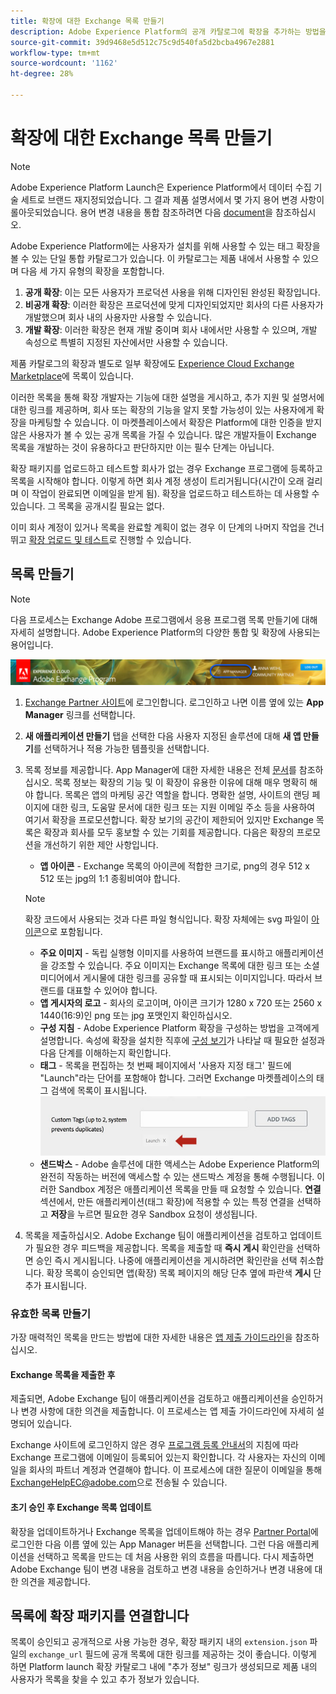 ```yaml
---
title: 확장에 대한 Exchange 목록 만들기
description: Adobe Experience Platform의 공개 카탈로그에 확장을 추가하는 방법을 알아봅니다.
source-git-commit: 39d9468e5d512c75c9d540fa5d2bcba4967e2881
workflow-type: tm+mt
source-wordcount: '1162'
ht-degree: 28%

---
```


# 확장에 대한 Exchange 목록 만들기

>[!NOTE]
>
>Adobe Experience Platform Launch은 Experience Platform에서 데이터 수집 기술 세트로 브랜드 재지정되었습니다. 그 결과 제품 설명서에서 몇 가지 용어 변경 사항이 롤아웃되었습니다. 용어 변경 내용을 통합 참조하려면 다음 [document](../../term-updates.md)을 참조하십시오.

Adobe Experience Platform에는 사용자가 설치를 위해 사용할 수 있는 태그 확장을 볼 수 있는 단일 통합 카탈로그가 있습니다. 이 카탈로그는 제품 내에서 사용할 수 있으며 다음 세 가지 유형의 확장을 포함합니다.

1. **공개 확장**: 이는 모든 사용자가 프로덕션 사용을 위해 디자인된 완성된 확장입니다.
1. **비공개 확장**: 이러한 확장은 프로덕션에 맞게 디자인되었지만 회사의 다른 사용자가 개발했으며 회사 내의 사용자만 사용할 수 있습니다.
1. **개발 확장**: 이러한 확장은 현재 개발 중이며 회사 내에서만 사용할 수 있으며, 개발 속성으로 특별히 지정된 자산에서만 사용할 수 있습니다.

제품 카탈로그의 확장과 별도로 일부 확장에도 [Experience Cloud Exchange Marketplace](https://exchange.adobe.com/experiencecloud.experience-platform-launch.html#product)에 목록이 있습니다.

이러한 목록을 통해 확장 개발자는 기능에 대한 설명을 게시하고, 추가 지원 및 설명서에 대한 링크를 제공하며, 회사 또는 확장의 기능을 알지 못할 가능성이 있는 사용자에게 확장을 마케팅할 수 있습니다. 이 마켓플레이스에서 확장은 Platform에 대한 인증을 받지 않은 사용자가 볼 수 있는 공개 목록을 가질 수 있습니다.  많은 개발자들이 Exchange 목록을 개발하는 것이 유용하다고 판단하지만 이는 필수 단계는 아닙니다.

확장 패키지를 업로드하고 테스트할 회사가 없는 경우 Exchange 프로그램에 등록하고 목록을 시작해야 합니다.  이렇게 하면 회사 계정 생성이 트리거됩니다(시간이 오래 걸리며 이 작업이 완료되면 이메일을 받게 됨). 확장을 업로드하고 테스트하는 데 사용할 수 있습니다.  그 목록을 공개시킬 필요는 없다.

이미 회사 계정이 있거나 목록을 완료할 계획이 없는 경우 이 단계의 나머지 작업을 건너뛰고 [확장 업로드 및 테스트](./upload-and-test.md)로 진행할 수 있습니다.

## 목록 만들기

>[!NOTE]
>
>다음 프로세스는 Exchange Adobe 프로그램에서 응용 프로그램 목록 만들기에 대해 자세히 설명합니다. Adobe Experience Platform의 다양한 통합 및 확장에 사용되는 용어입니다.

![앱 관리자 링크 위치 Experience Cloud](../images/getting-started/app-mgr-link.png)

1. [Exchange Partner 사이트](https://partners.adobe.com/exchangeprogram/experiencecloud)에 로그인합니다. 로그인하고 나면 이름 옆에 있는 **App Manager** 링크를 선택합니다.
1. **새 애플리케이션 만들기** 탭을 선택한 다음 사용자 지정된 솔루션에 대해 **새 앱 만들기**&#x200B;를 선택하거나 적용 가능한 템플릿을 선택합니다.
1. 목록 정보를 제공합니다. App Manager에 대한 자세한 내용은 전체 [문서](https://adobeexchangeec.zendesk.com/hc/en-us/articles/360024197931)를 참조하십시오. 목록 정보는 확장의 기능 및 이 확장이 유용한 이유에 대해 매우 명확히 해야 합니다. 목록은 앱의 마케팅 공간 역할을 합니다. 명확한 설명, 사이트의 랜딩 페이지에 대한 링크, 도움말 문서에 대한 링크 또는 지원 이메일 주소 등을 사용하여 여기서 확장을 프로모션합니다. 확장 보기의 공간이 제한되어 있지만 Exchange 목록은 확장과 회사를 모두 홍보할 수 있는 기회를 제공합니다. 다음은 확장의 프로모션을 개선하기 위한 제안 사항입니다.
   - **앱 아이콘** - Exchange 목록의 아이콘에 적합한 크기로, png의 경우 512 x 512 또는 jpg의 1:1 종횡비여야 합니다.

   >[!NOTE]
   >
   >확장 코드에서 사용되는 것과 다른 파일 형식입니다. 확장 자체에는 svg 파일이 [아이콘](../manifest.md)으로 포함됩니다.
   
   - **주요 이미지**  - 독립 실행형 이미지를 사용하여 브랜드를 표시하고 애플리케이션을 강조할 수 있습니다. 주요 이미지는 Exchange 목록에 대한 링크 또는 소셜 미디어에서 게시물에 대한 링크를 공유할 때 표시되는 이미지입니다. 따라서 브랜드를 대표할 수 있어야 합니다.
   - **앱 게시자의 로고** - 회사의 로고이며, 아이콘 크기가 1280 x 720 또는 2560 x 1440(16:9)인 png 또는 jpg 포맷인지 확인하십시오.
   - **구성 지침**  - Adobe Experience Platform 확장을 구성하는 방법을 고객에게 설명합니다. 속성에 확장을 설치한 직후에 [구성 보기](../configuration.md)가 나타날 때 필요한 설정과 다음 단계를 이해하는지 확인합니다. 
   - **태그** - 목록을 편집하는 첫 번째 페이지에서 &#39;사용자 지정 태그&#39; 필드에 &quot;Launch&quot;라는 단어를 포함해야 합니다. 그러면 Exchange 마켓플레이스의 태그 검색에 목록이 표시됩니다.
      ![](../images/getting-started/custom-tags.jpg)
   - **샌드박스**  - Adobe 솔루션에 대한 액세스는 Adobe Experience Platform의 완전히 작동하는 버전에 액세스할 수 있는 샌드박스 계정을 통해 수행됩니다. 이러한 Sandbox 계정은 애플리케이션 목록을 만들 때 요청할 수 있습니다. **연결** 섹션에서, 만든 애플리케이션(태그 확장)에 적용할 수 있는 특정 연결을 선택하고 **저장**&#x200B;을 누르면 필요한 경우 Sandbox 요청이 생성됩니다.
1. 목록을 제출하십시오. Adobe Exchange 팀이 애플리케이션을 검토하고 업데이트가 필요한 경우 피드백을 제공합니다. 목록을 제출할 때 **즉시 게시** 확인란을 선택하면 승인 즉시 게시됩니다. 나중에 애플리케이션을 게시하려면 확인란을 선택 취소합니다. 확장 목록이 승인되면 앱(확장) 목록 페이지의 해당 단추 옆에 파란색 **게시** 단추가 표시됩니다.

### 유효한 목록 만들기

가장 매력적인 목록을 만드는 방법에 대한 자세한 내용은 [앱 제출 가이드라인](https://partners.adobe.com/exchangeprogram/experiencecloud/build/ec-exchange.html)을 참조하십시오.

#### Exchange 목록을 제출한 후

제출되면, Adobe Exchange 팀이 애플리케이션을 검토하고 애플리케이션을 승인하거나 변경 사항에 대한 의견을 제출합니다. 이 프로세스는 앱 제출 가이드라인에 자세히 설명되어 있습니다.

Exchange 사이트에 로그인하지 않은 경우 [프로그램 등록 안내서](https://partners.adobe.com/content/mcp/us/en/home/reg-guide.html)의 지침에 따라 Exchange 프로그램에 이메일이 등록되어 있는지 확인합니다. 각 사용자는 자신의 이메일을 회사의 파트너 계정과 연결해야 합니다. 이 프로세스에 대한 질문이 이메일을 통해 <ExchangeHelpEC@adobe.com>으로 전송될 수 있습니다.

#### 초기 승인 후 Exchange 목록 업데이트

확장을 업데이트하거나 Exchange 목록을 업데이트해야 하는 경우 [Partner Portal](https://partners.adobe.com/exchangeprogram/experiencecloud)에 로그인한 다음 이름 옆에 있는 App Manager 버튼을 선택합니다. 그런 다음 애플리케이션을 선택하고 목록을 만드는 데 처음 사용한 위의 흐름을 따릅니다. 다시 제출하면 Adobe Exchange 팀이 변경 내용을 검토하고 변경 내용을 승인하거나 변경 내용에 대한 의견을 제공합니다.

## 목록에 확장 패키지를 연결합니다

목록이 승인되고 공개적으로 사용 가능한 경우, 확장 패키지 내의 `extension.json` 파일의 `exchange_url` 필드에 공개 목록에 대한 링크를 제공하는 것이 좋습니다.  이렇게 하면 Platform launch 확장 카탈로그 내에 &quot;추가 정보&quot; 링크가 생성되므로 제품 내의 사용자가 목록을 찾을 수 있고 추가 정보가 있습니다.
